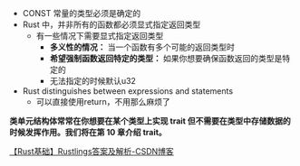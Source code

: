 - CONST 常量的类型必须是确定的
- Rust 中，并非所有的函数都必须显式指定返回类型
	- 有一些情况下需要显式指定返回类型
		- **多义性的情况：** 当一个函数有多个可能的返回类型时
		- **希望强制函数返回特定的类型：** 如果你想要确保函数返回的类型是特定的
		- 无法指定的时候默认u32
- Rust distinguishes between expressions and statements
	- 可以直接使用return，不用那么麻烦了






**类单元结构体常常在你想要在某个类型上实现 trait 但不需要在类型中存储数据的时候发挥作用。我们将在第 10 章介绍 trait。**




[【Rust基础】Rustlings答案及解析-CSDN博客](https://blog.csdn.net/qq_43840665/article/details/130065993)

